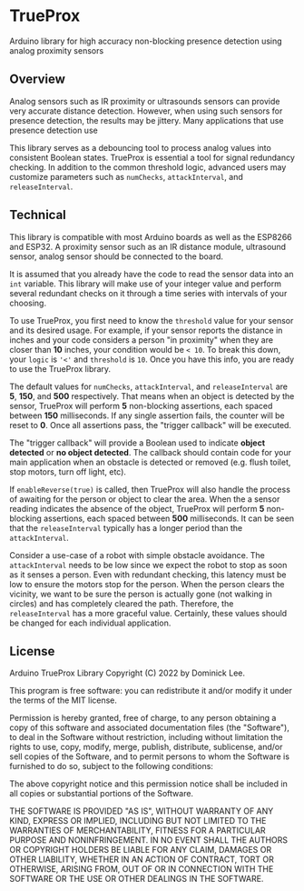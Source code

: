 # TrueProx
Arduino library for high accuracy non-blocking presence detection using analog proximity sensors

## Overview ##
Analog sensors such as IR proximity or ultrasounds sensors can provide very accurate distance detection. However, when using such sensors for presence detection, the results may be jittery. Many applications that use presence detection use

This library serves as a debouncing tool to process analog values into consistent Boolean states. TrueProx is essential a tool for signal redundancy checking. In addition to the common threshold logic, advanced users may customize parameters such as `numChecks`, `attackInterval`, and `releaseInterval`.

## Technical ##
This library is compatible with most Arduino boards as well as the ESP8266 and ESP32. A proximity sensor such as an IR distance module, ultrasound sensor, analog sensor should be connected to the board. 

It is assumed that you already have the code to read the sensor data into an `int` variable. This library will make use of your integer value and perform several redundant checks on it through a time series with intervals of your choosing.

To use TrueProx, you first need to know the `threshold` value for your sensor and its desired usage. For example, if your sensor reports the distance in inches and your code considers a person "in proximity" when they are closer than **10** inches, your condition would be `< 10`. To break this down, your `logic` is `'<'` and `threshold` is `10`. Once you have this info, you are ready to use the TrueProx library.

The default values for `numChecks`, `attackInterval`, and `releaseInterval` are **5**, **150**, and **500** respectively. That means when an object is detected by the sensor, TrueProx will perform **5** non-blocking assertions, each spaced between **150** milliseconds. If any single assertion fails, the counter will be reset to **0**. Once all assertions pass, the "trigger callback" will be executed. 

The "trigger callback" will provide a Boolean used to indicate **object detected** or **no object detected**. The callback should contain code for your main application when an obstacle is detected or removed (e.g. flush toilet, stop motors, turn off light, etc).

If `enableReverse(true)` is called, then TrueProx will also handle the process of awaiting for the person or object to clear the area. When the a sensor reading indicates the absence of the object, TrueProx will perform **5** non-blocking assertions, each spaced between **500** milliseconds. It can be seen that the `releaseInterval` typically has a longer period than the `attackInterval`. 

Consider a use-case of a robot with simple obstacle avoidance. The `attackInterval` needs to be low since we expect the robot to stop as soon as it senses a person. Even with redundant checking, this latency must be low to ensure the motors stop for the person. When the person clears the vicinity, we want to be sure the person is actually gone (not walking in circles) and has completely cleared the path. Therefore, the `releaseInterval` has a more graceful value. Certainly, these values should be changed for each individual application.

## License ##
Arduino TrueProx Library 
Copyright (C) 2022 by Dominick Lee.

This program is free software: you can redistribute it and/or modify it under the terms of the MIT license.

Permission is hereby granted, free of charge, to any person obtaining a copy
of this software and associated documentation files (the "Software"), to deal
in the Software without restriction, including without limitation the rights
to use, copy, modify, merge, publish, distribute, sublicense, and/or sell
copies of the Software, and to permit persons to whom the Software is
furnished to do so, subject to the following conditions:

The above copyright notice and this permission notice shall be included in all
copies or substantial portions of the Software.

THE SOFTWARE IS PROVIDED "AS IS", WITHOUT WARRANTY OF ANY KIND, EXPRESS OR
IMPLIED, INCLUDING BUT NOT LIMITED TO THE WARRANTIES OF MERCHANTABILITY,
FITNESS FOR A PARTICULAR PURPOSE AND NONINFRINGEMENT. IN NO EVENT SHALL THE
AUTHORS OR COPYRIGHT HOLDERS BE LIABLE FOR ANY CLAIM, DAMAGES OR OTHER
LIABILITY, WHETHER IN AN ACTION OF CONTRACT, TORT OR OTHERWISE, ARISING FROM,
OUT OF OR IN CONNECTION WITH THE SOFTWARE OR THE USE OR OTHER DEALINGS IN THE
SOFTWARE.